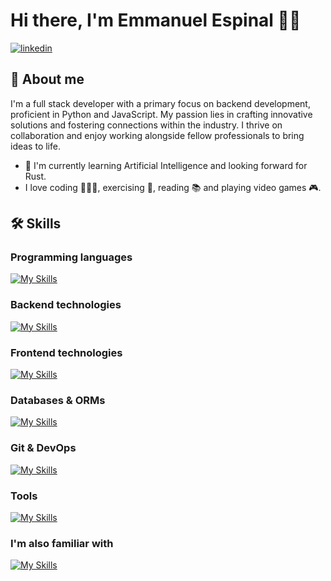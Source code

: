 # Hi there, I'm Emmanuel Espinal 👋🏻

[![linkedin](https://img.shields.io/badge/linkedin-0A66C2?style=for-the-badge&logo=linkedin&logoColor=white)](https://www.linkedin.com/in/emmanuel-ec/)

## 🚀 About me
I'm a full stack developer with a primary focus on backend development, proficient in Python and JavaScript. My passion lies in crafting innovative solutions and fostering connections within the industry. I thrive on collaboration and enjoy working alongside fellow professionals to bring ideas to life.

- 🧠 I'm currently learning Artificial Intelligence and looking forward for Rust.
- I love coding 👨🏻‍💻, exercising 🥋, reading 📚 and playing video games 🎮.

## 🛠 Skills

### Programming languages
[![My Skills](https://skillicons.dev/icons?i=js,py&perline=8)](https://skillicons.dev)

### Backend technologies
[![My Skills](https://skillicons.dev/icons?i=express,nodejs&perline=8)](https://skillicons.dev)

### Frontend technologies
[![My Skills](https://skillicons.dev/icons?i=css,html,react&perline=8)](https://skillicons.dev)

### Databases & ORMs
[![My Skills](https://skillicons.dev/icons?i=mongodb,mysql,postgres,sqlite&perline=8)](https://skillicons.dev)

### Git & DevOps
[![My Skills](https://skillicons.dev/icons?i=docker,git,github&perline=8)](https://skillicons.dev)

### Tools
[![My Skills](https://skillicons.dev/icons?i=bash,figma,linux,npm,postman,vscode&perline=8)](https://skillicons.dev)

### I'm also familiar with
[![My Skills](https://skillicons.dev/icons?i=django,dotnet,java,php&perline=8)](https://skillicons.dev)
